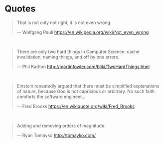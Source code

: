 # Quotes

> That is not only not right, it is not even wrong.
>
> -- Wolfgang Pauli https://en.wikipedia.org/wiki/Not_even_wrong

<br>

> There are only two hard things in Computer Science: cache invalidation, naming things, and off by one errors.
>
> -- Phil Karlton http://martinfowler.com/bliki/TwoHardThings.html

<br>

> Einstein repeatedly argued that there must be simplified explanations of nature, because God is not capricious or arbitrary. No such faith comforts the software engineer...
>
> -- Fred Brooks https://en.wikiquote.org/wiki/Fred_Brooks

<br>

> Adding and removing orders of magnitude.
>
> -- Ryan Tomayko http://tomayko.com/
